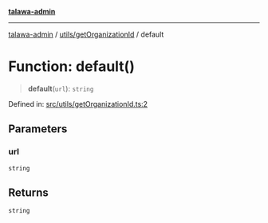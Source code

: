 [**talawa-admin**](../../../README.md)

***

[talawa-admin](../../../README.md) / [utils/getOrganizationId](../README.md) / default

# Function: default()

> **default**(`url`): `string`

Defined in: [src/utils/getOrganizationId.ts:2](https://github.com/gautam-divyanshu/talawa-admin/blob/334f0f7773e45df65600a1da08d00c41806347e4/src/utils/getOrganizationId.ts#L2)

## Parameters

### url

`string`

## Returns

`string`
